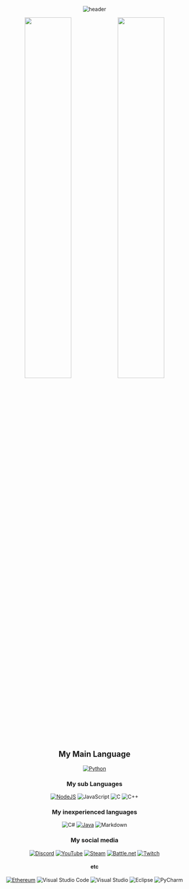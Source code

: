 <div align = center>
  
![header](https://capsule-render.vercel.app/api?type=waving&color=40ff00&height=300&section=header&text=JongPark&desc=Kermit%20that%20commits&fontSize=80&animation=twinkling&descAlignY=30)
 
<img width=50% src="https://github-readme-stats.vercel.app/api?username=jongpark1234" /><img width=50%  src="https://github-readme-stats.vercel.app/api/top-langs/?username=jongpark1234&layout=compact" />
 
## My Main Language
[![Python](https://img.shields.io/badge/python-000000?style=for-the-badge&logo=python&logoColor=ffff00)](https://www.python.org/)
 
### My sub Languages
[![NodeJS](https://img.shields.io/badge/node.js-6DA55F?style=for-the-badge&logo=node.js&logoColor=white)](https://nodejs.org/ko/)
![JavaScript](https://img.shields.io/badge/javascript-%23323330.svg?style=for-the-badge&logo=javascript&logoColor=%23F7DF1E)
![C](https://img.shields.io/badge/c-6d94c7.svg?style=for-the-badge&logo=c&logoColor=white)
![C++](https://img.shields.io/badge/c++-235592.svg?style=for-the-badge&logo=c%2B%2B&logoColor=white)
  
### My inexperienced languages
![C#](https://img.shields.io/badge/c%23-9676ce.svg?style=for-the-badge&logo=c-sharp&logoColor=white)
[![Java](https://img.shields.io/badge/java-000000.svg?style=for-the-badge&logo=java&logoColor=red)](https://www.java.com/en/)
![Markdown](https://img.shields.io/badge/markdown-%23000000.svg?style=for-the-badge&logo=markdown&logoColor=white)

### My social media
[![Discord](https://img.shields.io/badge/Discord-%237289DA.svg?style=for-the-badge&logo=discord&logoColor=white)](https://discord.com/)
[![YouTube](https://img.shields.io/badge/Youtube-%23FF0000.svg?style=for-the-badge&logo=YouTube&logoColor=white)](https://youtube.com)
[![Steam](https://img.shields.io/badge/steam-%23000000.svg?style=for-the-badge&logo=steam&logoColor=white)](https://steamcommunity.com/id/jongpark1234/)
[![Battle.net](https://img.shields.io/badge/battle.net-%2300AEFF.svg?style=for-the-badge&logo=battle.net&logoColor=white)](http://blizzard.com/)
[![Twitch](https://img.shields.io/badge/Twitch-9347FF?style=for-the-badge&logo=twitch&logoColor=white)](https://www.twitch.tv/)
  
#### etc
[![Ethereum](https://img.shields.io/badge/Ethereum-3C3C3D?style=for-the-badge&logo=Ethereum&logoColor=white)](https://ethereum.org/en/)
![Visual Studio Code](https://img.shields.io/badge/VSCode-0078d7.svg?style=for-the-badge&logo=visual-studio-code&logoColor=white)
![Visual Studio](https://img.shields.io/badge/VS2019-5C2D91.svg?style=for-the-badge&logo=visual-studio&logoColor=white)
![Eclipse](https://img.shields.io/badge/Eclipse-FE7A16.svg?style=for-the-badge&logo=Eclipse&logoColor=white)
![PyCharm](https://img.shields.io/badge/pycharm-143?style=for-the-badge&logo=pycharm&logoColor=black&color=black&labelColor=green)
